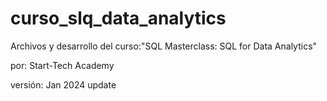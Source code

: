 # curso_slq_data_analytics

Archivos y desarrollo del curso:"SQL Masterclass: SQL for Data Analytics"

por: Start-Tech Academy

versión: Jan 2024 update
